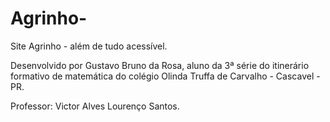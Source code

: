 # Agrinho-

Site Agrinho - além de tudo acessível.

Desenvolvido por Gustavo Bruno da Rosa, aluno da 3ª série do itinerário formativo de matemática do colégio Olinda Truffa de Carvalho - Cascavel - PR.

Professor: Victor Alves Lourenço Santos.
